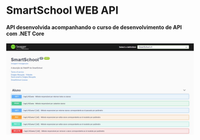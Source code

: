 # SmartSchool WEB API
#### API desenvolvida acompanhando o curso de desenvolvimento de API com .NET Core
<img src="SmartSchool/SmartScholl-img.jpg" />
